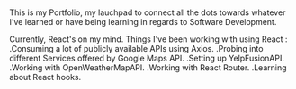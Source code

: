 ### <Hello World/>

This is my Portfolio, my lauchpad to connect all the dots towards whatever I've learned or have being learning in regards to Software Development.

Currently, React's on my mind. Things I've been working with using React :
  .Consuming a lot of publicly available APIs using Axios.
    .Probing into different Services offered by Google Maps API.
    .Setting up YelpFusionAPI.
    .Working with OpenWeatherMapAPI.
  .Working with React Router.
  .Learning about React hooks.
